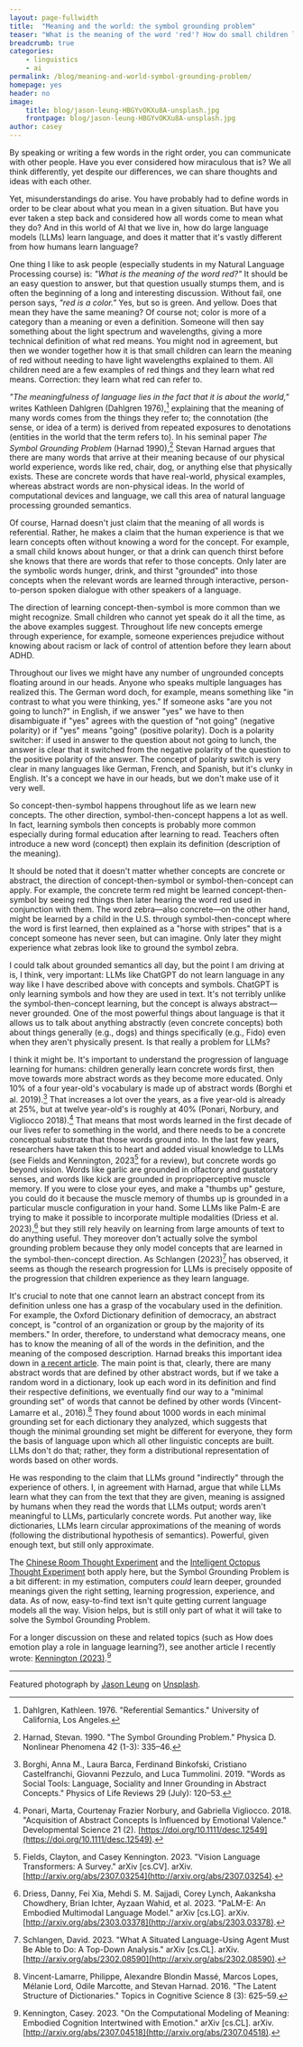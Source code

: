 ```yaml
---
layout: page-fullwidth
title:  "Meaning and the world: the symbol grounding problem"
teaser: "What is the meaning of the word 'red'? How do small children learn it? What about AI systems? Prof. Casey Kennington explains how natural languages are intrinsically linked to the real world, and how humans naturally ground symbols in their physical environment... in stark contrast with LLMs."
breadcrumb: true
categories:
    - linguistics
    - ai
permalink: /blog/meaning-and-world-symbol-grounding-problem/
homepage: yes
header: no
image:
    title: blog/jason-leung-HBGYvOKXu8A-unsplash.jpg
    frontpage: blog/jason-leung-HBGYvOKXu8A-unsplash.jpg
author: casey    
---
```


By speaking or writing a few words in the right order, you can communicate with other people. Have you ever considered how miraculous that is? We all think differently, yet despite our differences, we can share thoughts and ideas with each other. 

Yet, misunderstandings do arise. You have probably had to define words in order to be clear about what you mean in a given situation. But have you ever taken a step back and considered how all words come to mean what they do? And in this world of AI that we live in, how do large language models (LLMs) learn language, and does it matter that it's vastly different from how humans learn language?

One thing I like to ask people (especially students in my Natural Language Processing course) is: *"What is the meaning of the word red?"* It should be an easy question to answer, but that question usually stumps them, and is often the beginning of a long and interesting discussion. Without fail, one person says, *"red is a color."* Yes, but so is green. And yellow. Does that mean they have the same meaning? Of course not; color is more of a category than a meaning or even a definition. Someone will then say something about the light spectrum and wavelengths, giving a more technical definition of what red means. You might nod in agreement, but then we wonder together how it is that small children can learn the meaning of red without needing to have light wavelengths explained to them. All children need are a few examples of red things and they learn what red means. Correction: they learn what red can refer to. 

*"The meaningfulness of language lies in the fact that it is about the world,"* writes Kathleen Dahlgren (Dahlgren 1976),[^2] explaining that the meaning of many words comes from the things they refer to; the connotation (the sense, or idea of a term) is derived from repeated exposures to denotations (entities in the world that the term refers to). In his seminal paper *The Symbol Grounding Problem* (Harnad 1990),[^5] Stevan Harnad argues that there are many words that arrive at their meaning because of our physical world experience, words like red, chair, dog, or anything else that physically exists. These are concrete words that have real-world, physical examples, whereas abstract words are non-physical ideas. In the world of computational devices and language, we call this area of natural language processing grounded semantics. 

Of course, Harnad doesn't just claim that the meaning of all words is referential. Rather, he makes a claim that the human experience is that we learn concepts often without knowing a word for the concept. For example, a small child knows about hunger, or that a drink can quench thirst before she knows that there are words that refer to those concepts. Only later are the symbolic words hunger, drink, and thirst "grounded" into those concepts when the relevant words are learned through interactive, person-to-person spoken dialogue with other speakers of a language. 

The direction of learning concept-then-symbol is more common than we might recognize. Small children who cannot yet speak do it all the time, as the above examples suggest. Throughout life new concepts emerge through experience, for example, someone experiences prejudice without knowing about racism or lack of control of attention before they learn about ADHD.  

Throughout our lives we might have any number of ungrounded concepts floating around in our heads. Anyone who speaks multiple languages has realized this. The German word doch, for example, means something like "in contrast to what you were thinking, yes." If someone asks "are you not going to lunch?" in English, if we answer "yes" we have to then disambiguate if "yes" agrees with the question of "not going" (negative polarity) or if "yes" means "going" (positive polarity). Doch is a polarity switcher: if used in answer to the question about not going to lunch, the answer is clear that it switched from the negative polarity of the question to the positive polarity of the answer. The concept of polarity switch is very clear in many languages like German, French, and Spanish, but it's clunky in English. It's a concept we have in our heads, but we don't make use of it very well. 

So concept-then-symbol happens throughout life as we learn new concepts. The other direction, symbol-then-concept happens a lot as well. In fact, learning symbols then concepts is probably more common especially during formal education after learning to read. Teachers often introduce a new word (concept) then explain its definition (description of the meaning).

It should be noted that it doesn't matter whether concepts are concrete or abstract, the direction of concept-then-symbol or symbol-then-concept can apply. For example, the concrete term red might be learned concept-then-symbol by seeing red things then later hearing the word red used in conjunction with them. The word zebra—also concrete—on the other hand, might be learned by a child in the U.S. through symbol-then-concept where the word is first learned, then explained as a "horse with stripes" that is a concept someone has never seen, but can imagine. Only later they might experience what zebras look like to ground the symbol zebra. 

I could talk about grounded semantics all day, but the point I am driving at is, I think, very important: LLMs like ChatGPT do not learn language in any way like I have described above with concepts and symbols. ChatGPT is only learning symbols and how they are used in text. It's not terribly unlike the symbol-then-concept learning, but the concept is always abstract—never grounded. One of the most powerful things about language is that it allows us to talk about anything abstractly (even concrete concepts) both about things generally (e.g., dogs) and things specifically (e.g., Fido) even when they aren't physically present. Is that really a problem for LLMs?

I think it might be. It's important to understand the progression of language learning for humans: children generally learn concrete words first, then move towards more abstract words as they become more educated. Only 10% of a four year-old's vocabulary is made up of abstract words (Borghi et al. 2019).[^1] That increases a lot over the years, as a five year-old is already at 25%, but at twelve year-old's is roughly at 40% (Ponari, Norbury, and Vigliocco 2018).[^7] That means that most words learned in the first decade of our lives refer to something in the world, and there needs to be a concrete conceptual substrate that those words ground into. In the last few years, researchers have taken this to heart and added visual knowledge to LLMs (see Fields and Kennington, 2023[^4] for a review), but concrete words go beyond vision. Words like garlic are grounded in olfactory and gustatory senses, and words like kick are grounded in proprioperceptive muscle memory. If you were to close your eyes, and make a "thumbs up" gesture, you could do it because the muscle memory of thumbs up is grounded in a particular muscle configuration in your hand. Some LLMs like Palm-E are trying to make it possible to incorporate multiple modalities (Driess et al. 2023),[^3] but they still rely heavily on learning from large amounts of text to do anything useful. They moreover don't actually solve the symbol grounding problem because they only model concepts that are learned in the symbol-then-concept direction. As Schlangen (2023)[^8] has observed, it seems as though the research progression for LLMs is precisely opposite of the progression that children experience as they learn language. 

It's crucial to note that one cannot learn an abstract concept from its definition unless one has a grasp of the vocabulary used in the definition. For example, the Oxford Dictionary definition of democracy, an abstract concept, is "control of an organization or group by the majority of its members." In order, therefore, to understand what democracy means, one has to know the meaning of all of the words in the definition, and the meaning of the composed description.  Harnad breaks this important idea down in [a recent article](https://generic.wordpress.soton.ac.uk/skywritings/2023/06/12/vector-grounding/). The main point is that, clearly, there are many abstract words that are defined by other abstract words, but if we take a random word in a dictionary, look up each word in its definition and find their respective definitions, we eventually find our way to a "minimal grounding set" of words that cannot be defined by other words (Vincent-Lamarre et al., 2016).[^9] They found about 1000 words in each minimal grounding set for each dictionary they analyzed, which suggests that though the minimal grounding set might be different for everyone, they form the basis of language upon which all other linguistic concepts are built. LLMs don't do that; rather, they form a distributional representation of words based on other words. 


He was responding to the claim that LLMs ground "indirectly" through the experience of others. I, in agreement with Harnad, argue that while LLMs learn what they can from the text that they are given, meaning is assigned by humans when they read the words that LLMs output; words aren't meaningful to LLMs, particularly concrete words. Put another way, like dictionaries, LLMs learn circular approximations of the meaning of words (following the distributional hypothesis of semantics). Powerful, given enough text, but still only approximate. 

The [Chinese Room Thought Experiment](https://plato.stanford.edu/entries/chinese-room/) and the [Intelligent Octopus Thought Experiment](https://aclanthology.org/2020.acl-main.463/) both apply here, but the Symbol Grounding Problem is a bit different: in my estimation, computers *could* learn deeper, grounded meanings given the right setting, learning progression, experience, and data. As of now, easy-to-find text isn't quite getting current language models all the way. Vision helps, but is still only part of what it will take to solve the Symbol Grounding Problem. 

For a longer discussion on these and related topics (such as How does emotion play a role in language learning?), see another article I recently wrote: [Kennington (2023)](https://arxiv.org/abs/2307.04518).[^6] 

<hr>
Featured photograph by <a href="https://unsplash.com/@ninjason?utm_source=unsplash&utm_medium=referral&utm_content=creditCopyText">Jason Leung</a> on <a href="https://unsplash.com/photos/HBGYvOKXu8A?utm_source=unsplash&utm_medium=referral&utm_content=creditCopyText">Unsplash</a>.
  

[^1]: Borghi, Anna M., Laura Barca, Ferdinand Binkofski, Cristiano Castelfranchi, Giovanni Pezzulo, and Luca Tummolini. 2019. "Words as Social Tools: Language, Sociality and Inner Grounding in Abstract Concepts." Physics of Life Reviews 29 (July): 120–53.
[^2]: Dahlgren, Kathleen. 1976. "Referential Semantics." University of California, Los Angeles.
[^3]: Driess, Danny, Fei Xia, Mehdi S. M. Sajjadi, Corey Lynch, Aakanksha Chowdhery, Brian Ichter, Ayzaan Wahid, et al. 2023. "PaLM-E: An Embodied Multimodal Language Model." arXiv [cs.LG]. arXiv. [http://arxiv.org/abs/2303.03378](http://arxiv.org/abs/2303.03378).
[^4]: Fields, Clayton, and Casey Kennington. 2023. "Vision Language Transformers: A Survey." arXiv [cs.CV]. arXiv. [http://arxiv.org/abs/2307.03254](http://arxiv.org/abs/2307.03254).
[^5]: Harnad, Stevan. 1990. "The Symbol Grounding Problem." Physica D. Nonlinear Phenomena 42 (1-3): 335–46.
[^6]: Kennington, Casey. 2023. "On the Computational Modeling of Meaning: Embodied Cognition Intertwined with Emotion." arXiv [cs.CL]. arXiv. [http://arxiv.org/abs/2307.04518](http://arxiv.org/abs/2307.04518).
[^7]: Ponari, Marta, Courtenay Frazier Norbury, and Gabriella Vigliocco. 2018. "Acquisition of Abstract Concepts Is Influenced by Emotional Valence." Developmental Science 21 (2). [https://doi.org/10.1111/desc.12549](https://doi.org/10.1111/desc.12549).
[^8]: Schlangen, David. 2023. "What A Situated Language-Using Agent Must Be Able to Do: A Top-Down Analysis." arXiv [cs.CL]. arXiv. [http://arxiv.org/abs/2302.08590](http://arxiv.org/abs/2302.08590).
[^9]: Vincent-Lamarre, Philippe, Alexandre Blondin Massé, Marcos Lopes, Mélanie Lord, Odile Marcotte, and Stevan Harnad. 2016. "The Latent Structure of Dictionaries." Topics in Cognitive Science 8 (3): 625–59.

